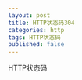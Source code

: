 ```yaml
---
layout: post
title: HTTP状态码304
categories: http
tags: HTTP状态码
published: false
---
```


HTTP状态码